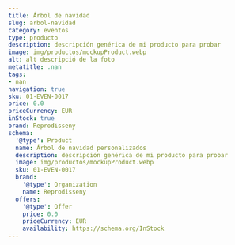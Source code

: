 ```yaml
---
title: Árbol de navidad
slug: arbol-navidad
category: eventos
type: producto
description: descripción genérica de mi producto para probar
image: img/productos/mockupProduct.webp
alt: alt descripció de la foto
metatitle: .nan
tags:
- nan
navigation: true
sku: 01-EVEN-0017
price: 0.0
priceCurrency: EUR
inStock: true
brand: Reprodisseny
schema:
  '@type': Product
  name: Árbol de navidad personalizados
  description: descripción genérica de mi producto para probar
  image: img/productos/mockupProduct.webp
  sku: 01-EVEN-0017
  brand:
    '@type': Organization
    name: Reprodisseny
  offers:
    '@type': Offer
    price: 0.0
    priceCurrency: EUR
    availability: https://schema.org/InStock
---
```

